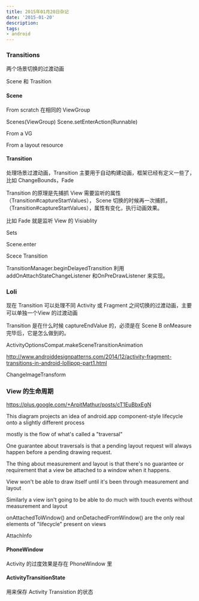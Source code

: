 ```yaml
---
title: 2015年01月20日杂记
date: '2015-01-20'
description:
tags:
- android
---
```


### Transitions

两个场景切换的过渡动画

Scene 和 Trasition


#### Scene

From scratch 在相同的 ViewGroup

Scenes(ViewGroup)
Scene.setEnterAction(Runnable)

From a VG

From a layout resource


#### Transition

处理场景过渡动画，Transition 主要用于自动构建动画，框架已经有定义一些了，比如 ChangeBounds，Fade

Transition 的原理是先捕抓 View 需要监听的属性（Transition#captureStartValues），
Scene 切换的时候再一次捕抓，（Transition#captureStartValues），属性有变化，执行动画效果。

比如 Fade 就是监听 View 的 Visiablity


Sets

Scene.enter

Scece Transition

TransitionManager.beginDelayedTransition 利用 addOnAttachStateChangeListener 和OnPreDrawListener  来实现。 


### Loli

现在 Transition 可以处理不同 Activity 或 Fragment 之间切换的过渡动画，主要可以单独一个View 的过渡动画

Transition 是在什么时候 captureEndValue 的，必须是在 Scene B onMeasure 完毕后，它是怎么做到的。

ActivityOptionsCompat.makeSceneTransitionAnimation

http://www.androiddesignpatterns.com/2014/12/activity-fragment-transitions-in-android-lollipop-part1.html

ChangeImageTransform 


### View 的生命周期

https://plus.google.com/+ArpitMathur/posts/cT1EuBbxEgN

This diagram projects an idea of android.app component-style lifecycle onto a slightly different process

mostly is the flow of what's called a "traversal"

One guarantee about traversals is that a pending layout request will always happen before a pending drawing request.

The thing about measurement and layout is that there's no guarantee or requirement that a view be attached to a window when it happens.

View won't be able to draw itself until it's been through measurement and layout

Similarly a view isn't going to be able to do much with touch events without measurement and layout

onAttachedToWindow() and onDetachedFromWindow() are the only real elements of "lifecycle" present on views


AttachInfo


#### PhoneWindow

Activity 的过度效果是存在 PhoneWindow 里


#### ActivityTransitionState

用来保存 Activity Transistion 的状态
